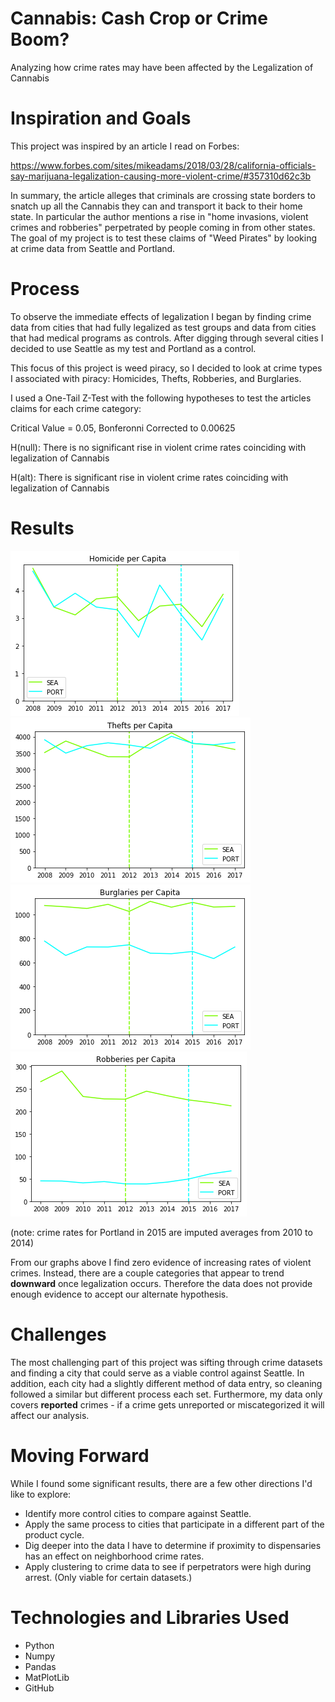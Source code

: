 # Cannabis: Cash Crop or Crime Boom?

Analyzing how crime rates may have been affected by the Legalization of Cannabis

# Inspiration and Goals
This project was inspired by an article I read on Forbes:

https://www.forbes.com/sites/mikeadams/2018/03/28/california-officials-say-marijuana-legalization-causing-more-violent-crime/#357310d62c3b

In summary, the article alleges that criminals are crossing state borders to snatch up all the Cannabis they can and transport it back to their home state.  In particular the author mentions a rise in "home invasions, violent crimes and robberies" perpetrated by people coming in from other states. The goal of my project is to test these claims of "Weed Pirates" by looking at crime data from Seattle and Portland.

# Process
To observe the immediate effects of legalization I began by finding crime data from cities that had fully legalized as test groups and data from cities that had medical programs as controls.  After digging through several cities I decided to use Seattle as my test and Portland as a control.

This focus of this project is weed piracy, so I decided to look at crime types I associated with piracy: Homicides, Thefts, Robberies, and Burglaries.

I used a One-Tail Z-Test with the following hypotheses to test the articles claims for each crime category:

Critical Value = 0.05, Bonferonni Corrected to 0.00625

H(null): There is no significant rise in violent crime rates coinciding with legalization of Cannabis

H(alt): There is significant rise in violent crime rates coinciding with legalization of Cannabis

# Results
   ![alt text](https://github.com/WhimsicalNose03/Cannabis-Cash-Crop-or-Crime-Boom-/blob/master/homicide_rates.png)![alt text](https://github.com/WhimsicalNose03/Cannabis-Cash-Crop-or-Crime-Boom-/blob/master/theft_rates.png)
![alt text](https://github.com/WhimsicalNose03/Cannabis-Cash-Crop-or-Crime-Boom-/blob/master/burglary_rates.png)
![alt text](https://github.com/WhimsicalNose03/Cannabis-Cash-Crop-or-Crime-Boom-/blob/master/robbery_rates.png)

(note: crime rates for Portland in 2015 are imputed averages from 2010 to 2014)

From our graphs above I find zero evidence of increasing rates of violent crimes.  Instead, there are a couple categories that appear to trend __downward__ once legalization occurs.  Therefore the data does not provide enough evidence to accept our alternate hypothesis.  

# Challenges
The most challenging part of this project was sifting through crime datasets and finding a city that could serve as a viable control against Seattle.  In addition, each city had a slightly different method of data entry, so cleaning followed a similar but different process each set.  Furthermore, my data only covers __reported__ crimes - if a crime gets unreported or miscategorized it will affect our analysis.

# Moving Forward
While I found some significant results, there are a few other directions I'd like to explore:
   * Identify more control cities to compare against Seattle.
   * Apply the same process to cities that participate in a different part of the product cycle.
   * Dig deeper into the data I have to determine if proximity to dispensaries has an effect on neighborhood crime rates.
   * Apply clustering to crime data to see if perpetrators were high during arrest.  (Only viable for certain datasets.)
   
# Technologies and Libraries Used
* Python
* Numpy
* Pandas
* MatPlotLib
* GitHub
